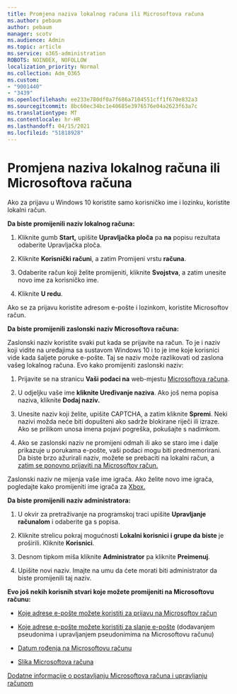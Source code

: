 ```yaml
---
title: Promjena naziva lokalnog računa ili Microsoftova računa
ms.author: pebaum
author: pebaum
manager: scotv
ms.audience: Admin
ms.topic: article
ms.service: o365-administration
ROBOTS: NOINDEX, NOFOLLOW
localization_priority: Normal
ms.collection: Adm_O365
ms.custom:
- "9001440"
- "3439"
ms.openlocfilehash: ee233e780df0a7f686a7104551cff1f670e832a3
ms.sourcegitcommit: 8bc60ec34bc1e40685e3976576e04a2623f63a7c
ms.translationtype: MT
ms.contentlocale: hr-HR
ms.lasthandoff: 04/15/2021
ms.locfileid: "51818928"
---
```

# <a name="change-the-name-of-a-local-account-or-a-microsoft-account"></a>Promjena naziva lokalnog računa ili Microsoftova računa

Ako za prijavu u Windows 10 koristite samo korisničko ime i lozinku, koristite lokalni račun. 

**Da biste promijenili naziv lokalnog računa:**

1. Kliknite gumb **Start,** upišite **Upravljačka ploča** pa **na** popisu rezultata odaberite Upravljačka ploča.

2. Kliknite **Korisnički računi**, a zatim Promijeni vrstu **računa**.

3. Odaberite račun koji želite promijeniti, kliknite **Svojstva**, a zatim unesite novo ime za korisničko ime.

4. Kliknite **U redu**.

Ako se za prijavu koristite adresom e-pošte i lozinkom, koristite Microsoftov račun.

**Da biste promijenili zaslonski naziv Microsoftova računa:**

Zaslonski naziv koristite svaki put kada se prijavite na račun. To je i naziv koji vidite na uređajima sa sustavom Windows 10 i to je ime koje korisnici vide kada šaljete poruke e-pošte. Taj se naziv može razlikovati od zaslona vašeg lokalnog računa. Evo kako promijeniti zaslonski naziv:

1. Prijavite se na stranicu **Vaši podaci na** web-mjestu [Microsoftova računa](https://account.microsoft.com/).

2. U odjeljku vaše ime **kliknite Uređivanje naziva**. Ako još nema popisa naziva, kliknite **Dodaj naziv.** 

3. Unesite naziv koji želite, upišite CAPTCHA, a zatim kliknite **Spremi**. Neki nazivi možda neće biti dopušteni ako sadrže blokirane riječi ili izraze. Ako se prilikom unosa imena pojavi pogreška, pokušajte s nadimkom.

4. Ako se zaslonski naziv ne promijeni odmah ili ako se staro ime i dalje prikazuje u porukama e-pošte, vaši podaci mogu biti predmemorirani. Da biste brzo ažurirali naziv, možete se prebaciti na lokalni račun, a [zatim se ponovno prijaviti na Microsoftov račun.](https://account.microsoft.com/)

Zaslonski naziv ne mijenja vaše ime igrača. Ako želite novo ime igrača, pogledajte kako promijeniti ime igrača za [Xbox.](https://support.xbox.com/id-ID/account-management/change-xbox-live-gamertag)

**Da biste promijenili naziv administratora:**

1. U okvir za pretraživanje na programskoj traci upišite **Upravljanje računalom** i odaberite ga s popisa.

2. Kliknite strelicu pokraj mogućnosti **Lokalni korisnici i grupe da biste** je proširili. Kliknite **Korisnici**.

3. Desnom tipkom miša kliknite **Administrator** pa kliknite **Preimenuj**.

4. Upišite novi naziv. Imajte na umu da ćete morati biti administrator da biste promijenili taj naziv.

**Evo još nekih korisnih stvari koje možete promijeniti na Microsoftovu računu:**

- [Koje adrese e-pošte možete koristiti za prijavu na Microsoftov račun](https://support.microsoft.com/help/4026162)

- [Koje adrese e-pošte možete koristiti za slanje e-pošte](https://support.microsoft.com/help/12407) (dodavanjem pseudonima i upravljanjem pseudonimima na Microsoftovu računu)

- [Datum rođenja na Microsoftovu računu](https://support.microsoft.com/help/12411)

- [Slika Microsoftova računa](https://support.microsoft.com/help/4026790)

[Dodatne informacije o postavljanju Microsoftova računa i upravljanju računom](https://support.microsoft.com/hub/4294457/microsoft-account-help#manage-account)